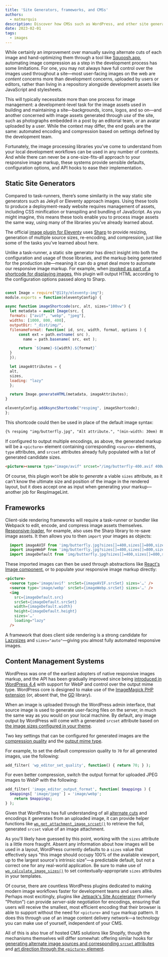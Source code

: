 ```yaml
---
title: 'Site Generators, frameworks, and CMSs'
authors:
  - matmarquis
description: Discover how CMSs such as WordPress, and other site generators can make it easier to use responsive images.
date: 2023-02-01
tags:
  - images
---
```


While certainly an improvement over manually saving alternate cuts of each image and hand-optimizing them through a tool like 
[Squoosh.app](https://squoosh.app/), automating image compression as a step in the development process has some limitations. For one, you may not 
always have full control over the images used throughout a site—most user-facing images on the web are _content_ concerns more 
than development concerns, uploaded by users or editors, rather than living in a repository alongside development assets like 
JavaScript and stylesheets.

This will typically necessitate more than one process for image management: a development-level task for the image assets used in 
building and maintaining a site—backgrounds, icons, logos, and so on—and another concerned with image assets generated through _use_
 of the site, such as photographs embedded in a post by an editorial team, or an avatar uploaded by a user. While the context may 
 differ, the end goals are the same: automated encoding and compression based on settings defined by the development team.

Fortunately, the image processing libraries you’ve come to understand from your local development workflows can be used in any number
 of contexts. And while there can never be a one-size-fits-all approach to your responsive image markup, these systems provide sensible
  defaults, configuration options, and API hooks to ease their implementation.

## Static Site Generators

Compared to task-runners, there’s some similarity in the way static site generators such as Jekyll or Eleventy approach images. Using 
these tools to produce a deployment-ready website requires management of assets, including CSS minification or transpiling and bundling 
of JavaScript. As you might imagine, this means these tools enable you to process image assets the same way, using many of the libraries 
you’ve already learned about.

The official [image plugin for Eleventy](https://www.11ty.dev/docs/plugins/image/) uses [Sharp](https://www.npmjs.com/package/sharp) to provide resizing, generation of multiple source sizes, re-encoding, and compression, just like some of the tasks you’ve learned about here.

Unlike a task-runner, a static site generator has direct insight into both the configuration and usage of those libraries,
 and the markup being generated for the production site—meaning it can do a great deal more to automate our responsive image 
 markup. For example, when [invoked as part of a shortcode for displaying images](https://www.aleksandrhovhannisyan.com/blog/eleventy-image-plugin/), this plugin will output HTML according 
 to the configuration options passed along to Sharp.

```javascript

const Image = require("@11ty/eleventy-img");
module.exports = function(eleventyConfig) {

async function imageShortcode(src, alt, sizes="100vw") {
  let metadata = await Image(src, {
  formats: ["avif", "webp", "jpeg"],
  widths: [1000, 800, 400],
  outputDir: "_dist/img/",
  filenameFormat: function( id, src, width, format, options ) {
      const ext = path.extname( src ),
        name = path.basename( src, ext );

      return `${name}-${width}.${format}`
  }
  });

  let imageAttributes = {
  alt,
  sizes,
  loading: "lazy"
  };

  return Image.generateHTML(metadata, imageAttributes);
}

eleventyConfig.addAsyncShortcode("respimg", imageShortcode);
};
```

This shortcode could then be used in place of the default image syntax:

```markdown
{‌% respimg "img/butterfly.jpg", "Alt attribute.", "(min-width: 30em) 800px, 80vw" %}
```

If configured to output multiple encodings, as above, the generated markup will be a `<picture>` element containing
 corresponding `<source>` elements, `type` attributes, and `srcset` attributes already fully populated with a list of 
  generated candidate sizes. 

```html
<picture><source type="image/avif" srcset="/img/butterfly-400.avif 400w, /img/butterfly-800.avif 800w, /img/butterfly-1000.avif 1000w" sizes="(min-width: 30em) 800px, 80vw"><source type="image/webp" srcset="/img/butterfly-400.webp 400w, /img/butterfly-800.webp 800w, /img/butterfly-1000.webp 1000w" sizes="(min-width: 30em) 800px, 80vw"><source type="image/jpeg" srcset="/img/butterfly-400.jpeg 400w, /img/butterfly-800.jpeg 800w, /img/butterfly-1000.jpeg 1000w" sizes="(min-width: 30em) 800px, 80vw"><img alt="Alt attribute." loading="lazy" src="/img/butterfly-400.jpeg" width="1000" height="846"></picture>
```

Of course, this plugin won’t be able to _generate_ a viable `sizes` attribute, as it can’t know the ultimate size and position 
of the image in the rendered layout, but it does accept one as input when generating your markup—another job for RespImageLint.

## Frameworks

Client-side rendering frameworks will require a task-runner or bundler like Webpack to edit, encode, and compress image assets 
themselves. [Responsive-loader](https://www.npmjs.com/package/responsive-loader), for example, also uses the Sharp library to re-save image assets. It then allows you to 
then `import` your images as objects:

```javascript
  import imageAVIF from 'img/butterfly.jpg?sizes[]=400,sizes[]=800,sizes[]=1000&format=avif';
  import imageWebP from 'img/butterfly.jpg?sizes[]=400,sizes[]=800,sizes[]=1000&format=webp';
  import imageDefault from 'img/butterfly.jpg?sizes[]=400,sizes[]=800,sizes[]=1000';
```

These imported images can then be used through abstractions like [React's Image component](https://reactnative.dev/docs/image), or to populate your responsive 
image markup directly:

```html
<picture>
  <source type='image/avif' srcSet={imageAVIF.srcSet} sizes='…' />
  <source type='image/webp' srcSet={imageWebp.srcSet} sizes='…' />
  <img
    src={imageDefault.src}
    srcSet={imageDefault.srcSet}
    width={imageDefault.width}
    height={imageDefault.height}
    sizes='…'
    loading="lazy"
  />
```

A framework that does client side rendering is a strong candidate for [Lazysizes](https://www.npmjs.com/package/lazysizes) and `sizes="auto"`—giving you almost fully
automated responsive images.

## Content Management Systems

WordPress was one of the earliest adopters of native responsive images markup, and the API has been gradually improved since
being [introduced in WordPress 4.4](https://make.wordpress.org/core/2015/11/10/responsive-images-in-wordpress-4-4/) with support for WebP and control over the output mime type. WordPress core is designed to make use of the [ImageMagick PHP extension](https://www.php.net/manual/en/book.imagick.php) 
(or, absent that, the [GD](https://www.php.net/manual/en/book.image.php) library). 

When an image is uploaded through the WordPress admin interface, that source image is used to generate user-facing files on
the server, in much the same way as you would on your local machine. By default, any image output by WordPress will come
with a generated `srcset` attribute based on [the image sizes configured in your theme](https://developer.wordpress.org/apis/responsive-images/).

Two key settings that can be configured for generated images are the [compression quality](https://developer.wordpress.org/reference/hooks/wp_editor_set_quality/) and the [output mime type](https://developer.wordpress.org/reference/hooks/image_editor_output_format/).

For example, to set the default compression quality to `70` for all generated images, use the following:

```php
add_filter( 'wp_editor_set_quality', function() { return 70; } );
```

For even better compression, switch the output format for uploaded JPEG images to WebP with the following:
```php
add_filter( 'image_editor_output_format', function( $mappings ) {
  $mappings[ 'image/jpeg' ] = 'image/webp';
	return $mappings;
} );
```

Given that WordPress has full understanding of all [alternate cuts](https://developer.wordpress.org/reference/functions/add_image_size/)
and encodings it generates from an uploaded image, it can provide helper functions like
[`wp_get_attachment_image_srcset()`](https://developer.wordpress.org/reference/functions/wp_get_attachment_image_srcset/) to
retrieve the full, generated `srcset` value of an image attachment.

As you'll likely have guessed by this point, working with the `sizes` attribute is a little more fraught. Absent any information
about how images will be used in a layout, WordPress currently defaults to a `sizes` value that effectively says "this image
should occupy 100% of the available viewport, up to the largest source's intrinsic size"—a predictable default, but not a correct
one for any real-world application. Be sure to make use of [`wp_calculate_image_sizes()`](https://developer.wordpress.org/reference/hooks/wp_calculate_image_sizes/)
to set contextually-appropriate `sizes` attributes in your templates.

Of course, there are countless WordPress plugins dedicated to making modern image workflows faster for development teams and users alike.
Perhaps most excitingly, plugins like [Jetpack's Site Accelerator](https://jetpack.com/support/site-accelerator/) (formerly "Photon")
can provide _server-side_ negotiation for encodings, ensuring that users will receive the smallest, most efficient encoding that their
browser is able to support without the need for `<picture>` and `type` markup pattern. It does this through use of an image content
delivery network—a technology you can make use of yourself, independent of your CMS.

All of this is also true of hosted CMS solutions like Shopify, though the mechanisms themselves will differ somewhat: offering similar
hooks for [generating alternate image sources and corresponding `srcset` attributes](https://performance.shopify.com/blogs/blog/responsive-images-on-shopify-with-liquid#provide-multiple-image-size-options-with-srcset)
and [art direction through the `<picture>` element](https://performance.shopify.com/blogs/blog/responsive-images-on-shopify-with-liquid#art-direction).
